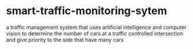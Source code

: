 # smart-traffic-monitoring-sytem
a traffic management system that uses artificial intelligence and computer vision to determine the number of cars at a traffic controlled intersection and give priority to the side that have many cars 

